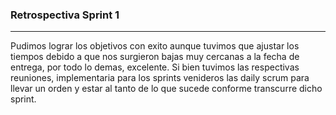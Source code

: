 ### Retrospectiva Sprint 1
---
Pudimos lograr los objetivos con exito aunque tuvimos que ajustar los tiempos debido a que nos surgieron bajas muy cercanas a la fecha de entrega, por todo lo demas, excelente. Si bien tuvimos las respectivas reuniones, implementaria para los sprints venideros las daily scrum para llevar un orden y estar al tanto de lo que sucede conforme transcurre dicho sprint.
